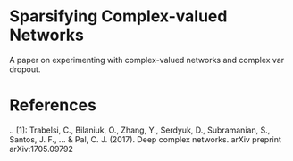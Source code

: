 # Sparsifying Complex-valued Networks

A paper on experimenting with complex-valued networks and complex var dropout.

# References

.. [1]: Trabelsi, C., Bilaniuk, O., Zhang, Y., Serdyuk, D., Subramanian,
       S., Santos, J. F., ... & Pal, C. J. (2017). Deep complex networks.
       arXiv preprint arXiv:1705.09792
